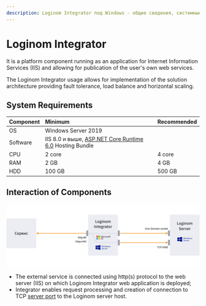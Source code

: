 ```yaml
---
description: Loginom Integrator под Windows - общие сведения, системные требования.
---
```


# Loginom Integrator

It is a platform component running as an application for Internet Information Services (IIS) and allowing for publication of the user's own web services.

The Loginom Integrator usage allows for implementation of the solution architecture providing fault tolerance, load balance and horizontal scaling.

## System Requirements

| Component | Minimum | Recommended |
|:--------- |:-------------|:------------- |
| OS | Windows Server 2019 | |
| Software | IIS 8.0 и выше, [ASP.NET Core Runtime 6.0](https://dotnet.microsoft.com/en-us/download/dotnet/6.0) Hosting Bundle | |
| CPU | 2 core | 4 core |
| RAM | 2 GB | 4 GB |
| HDD | 100 GB | 500 GB |

## Interaction of Components

![](../../images/integrator-windows.svg)

* The external service is connected using http(s) protocol to the web server (IIS) on which Loginom Integrator web application is deployed;
* Integrator enables request processing and creation of connection to TCP [server port](../server/setup.md#parametry-loginom-server) to the Loginom server host.
